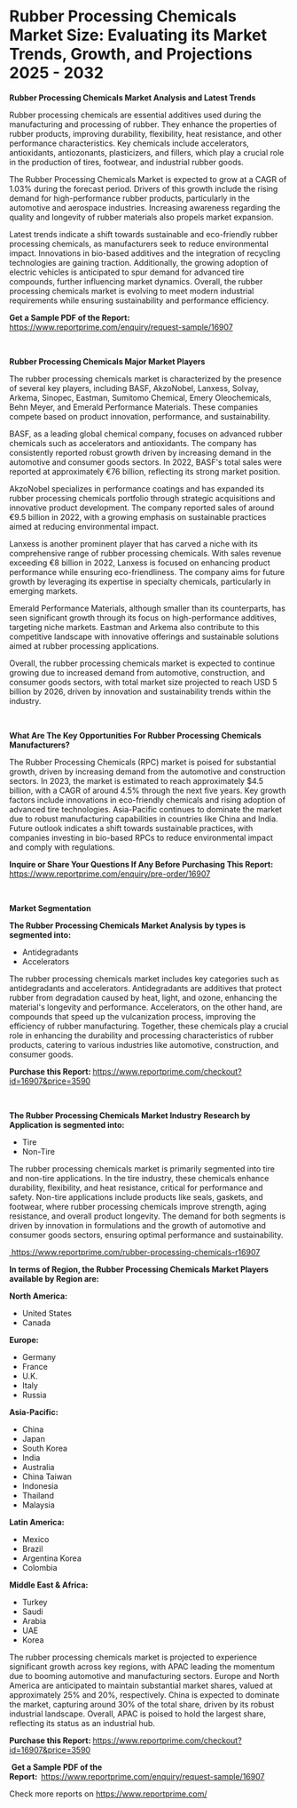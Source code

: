 <p><h1>Rubber Processing Chemicals Market Size: Evaluating its Market Trends, Growth, and Projections 2025 - 2032</h1></p><p><strong>Rubber Processing Chemicals Market Analysis and Latest Trends</strong></p>
<p><p>Rubber processing chemicals are essential additives used during the manufacturing and processing of rubber. They enhance the properties of rubber products, improving durability, flexibility, heat resistance, and other performance characteristics. Key chemicals include accelerators, antioxidants, antiozonants, plasticizers, and fillers, which play a crucial role in the production of tires, footwear, and industrial rubber goods.</p><p>The Rubber Processing Chemicals Market is expected to grow at a CAGR of 1.03% during the forecast period. Drivers of this growth include the rising demand for high-performance rubber products, particularly in the automotive and aerospace industries. Increasing awareness regarding the quality and longevity of rubber materials also propels market expansion. </p><p>Latest trends indicate a shift towards sustainable and eco-friendly rubber processing chemicals, as manufacturers seek to reduce environmental impact. Innovations in bio-based additives and the integration of recycling technologies are gaining traction. Additionally, the growing adoption of electric vehicles is anticipated to spur demand for advanced tire compounds, further influencing market dynamics. Overall, the rubber processing chemicals market is evolving to meet modern industrial requirements while ensuring sustainability and performance efficiency.</p></p>
<p><strong>Get a Sample PDF of the Report:&nbsp;</strong> <a href="https://www.reportprime.com/enquiry/request-sample/16907?utm_campaign=3385&utm_medium=2&utm_source=Github&utm_content=ia&utm_term=18032025&utm_id=rubber-processing-chemicals">https://www.reportprime.com/enquiry/request-sample/16907</a></p>
<p>&nbsp;</p>
<p><strong>Rubber Processing Chemicals Major Market Players</strong></p>
<p><p>The rubber processing chemicals market is characterized by the presence of several key players, including BASF, AkzoNobel, Lanxess, Solvay, Arkema, Sinopec, Eastman, Sumitomo Chemical, Emery Oleochemicals, Behn Meyer, and Emerald Performance Materials. These companies compete based on product innovation, performance, and sustainability.</p><p>BASF, as a leading global chemical company, focuses on advanced rubber chemicals such as accelerators and antioxidants. The company has consistently reported robust growth driven by increasing demand in the automotive and consumer goods sectors. In 2022, BASF's total sales were reported at approximately €76 billion, reflecting its strong market position.</p><p>AkzoNobel specializes in performance coatings and has expanded its rubber processing chemicals portfolio through strategic acquisitions and innovative product development. The company reported sales of around €9.5 billion in 2022, with a growing emphasis on sustainable practices aimed at reducing environmental impact.</p><p>Lanxess is another prominent player that has carved a niche with its comprehensive range of rubber processing chemicals. With sales revenue exceeding €8 billion in 2022, Lanxess is focused on enhancing product performance while ensuring eco-friendliness. The company aims for future growth by leveraging its expertise in specialty chemicals, particularly in emerging markets.</p><p>Emerald Performance Materials, although smaller than its counterparts, has seen significant growth through its focus on high-performance additives, targeting niche markets. Eastman and Arkema also contribute to this competitive landscape with innovative offerings and sustainable solutions aimed at rubber processing applications.</p><p>Overall, the rubber processing chemicals market is expected to continue growing due to increased demand from automotive, construction, and consumer goods sectors, with total market size projected to reach USD 5 billion by 2026, driven by innovation and sustainability trends within the industry.</p></p>
<p>&nbsp;</p>
<p><strong>What Are The Key Opportunities For Rubber Processing Chemicals Manufacturers?</strong></p>
<p><p>The Rubber Processing Chemicals (RPC) market is poised for substantial growth, driven by increasing demand from the automotive and construction sectors. In 2023, the market is estimated to reach approximately $4.5 billion, with a CAGR of around 4.5% through the next five years. Key growth factors include innovations in eco-friendly chemicals and rising adoption of advanced tire technologies. Asia-Pacific continues to dominate the market due to robust manufacturing capabilities in countries like China and India. Future outlook indicates a shift towards sustainable practices, with companies investing in bio-based RPCs to reduce environmental impact and comply with regulations.</p></p>
<p><strong>Inquire or Share Your Questions If Any Before Purchasing This Report:</strong> <a href="https://www.reportprime.com/enquiry/pre-order/16907?utm_campaign=3385&utm_medium=2&utm_source=Github&utm_content=ia&utm_term=18032025&utm_id=rubber-processing-chemicals">https://www.reportprime.com/enquiry/pre-order/16907</a></p>
<p>&nbsp;</p>
<p><strong>Market Segmentation</strong></p>
<p><strong>The Rubber Processing Chemicals Market Analysis by types is segmented into:</strong></p>
<p><ul><li>Antidegradants</li><li>Accelerators</li></ul></p>
<p><p>The rubber processing chemicals market includes key categories such as antidegradants and accelerators. Antidegradants are additives that protect rubber from degradation caused by heat, light, and ozone, enhancing the material's longevity and performance. Accelerators, on the other hand, are compounds that speed up the vulcanization process, improving the efficiency of rubber manufacturing. Together, these chemicals play a crucial role in enhancing the durability and processing characteristics of rubber products, catering to various industries like automotive, construction, and consumer goods.</p></p>
<p><strong>Purchase this Report:&nbsp;</strong><a href="https://www.reportprime.com/checkout?id=16907&price=3590&utm_campaign=3385&utm_medium=2&utm_source=Github&utm_content=ia&utm_term=18032025&utm_id=rubber-processing-chemicals">https://www.reportprime.com/checkout?id=16907&price=3590</a></p>
<p>&nbsp;</p>
<p><strong>The Rubber Processing Chemicals Market Industry Research by Application is segmented into:</strong></p>
<p><ul><li>Tire</li><li>Non-Tire</li></ul></p>
<p><p>The rubber processing chemicals market is primarily segmented into tire and non-tire applications. In the tire industry, these chemicals enhance durability, flexibility, and heat resistance, critical for performance and safety. Non-tire applications include products like seals, gaskets, and footwear, where rubber processing chemicals improve strength, aging resistance, and overall product longevity. The demand for both segments is driven by innovation in formulations and the growth of automotive and consumer goods sectors, ensuring optimal performance and sustainability.</p></p>
<p><a href="https://www.reportprime.com/rubber-processing-chemicals-r16907?utm_campaign=3385&utm_medium=2&utm_source=Github&utm_content=ia&utm_term=18032025&utm_id=rubber-processing-chemicals">&nbsp;https://www.reportprime.com/rubber-processing-chemicals-r16907</a></p>
<p><strong>In terms of Region, the Rubber Processing Chemicals Market Players available by Region are:</strong></p>
<p>
    <p> <strong> North America: </strong>
        <ul>
            <li>United States</li>
            <li>Canada</li>
        </ul>
        </p> 
    <p> <strong> Europe: </strong>
        <ul>
            <li>Germany</li>
            <li>France</li>
            <li>U.K.</li>
            <li>Italy</li>
            <li>Russia</li>
        </ul>
        </p> 
    <p> <strong> Asia-Pacific: </strong>
        <ul>
            <li>China</li>
            <li>Japan</li>
            <li>South Korea</li>
            <li>India</li>
            <li>Australia</li>
            <li>China Taiwan</li>
            <li>Indonesia</li>
            <li>Thailand</li>
            <li>Malaysia</li>
        </ul>
        </p> 
    <p> <strong> Latin America: </strong>
        <ul>
            <li>Mexico</li>
            <li>Brazil</li>
            <li>Argentina Korea</li>
            <li>Colombia</li>
        </ul>
        </p> 
    <p> <strong> Middle East & Africa: </strong>
        <ul>
            <li>Turkey</li>
            <li>Saudi</li>
            <li>Arabia</li>
            <li>UAE</li>
            <li>Korea</li>
        </ul>
    </p>
    </p>
<p><p>The rubber processing chemicals market is projected to experience significant growth across key regions, with APAC leading the momentum due to booming automotive and manufacturing sectors. Europe and North America are anticipated to maintain substantial market shares, valued at approximately 25% and 20%, respectively. China is expected to dominate the market, capturing around 30% of the total share, driven by its robust industrial landscape. Overall, APAC is poised to hold the largest share, reflecting its status as an industrial hub.</p></p>
<p><strong>Purchase this Report: </strong><a href="https://www.reportprime.com/checkout?id=16907&price=3590&utm_campaign=3385&utm_medium=2&utm_source=Github&utm_content=ia&utm_term=18032025&utm_id=rubber-processing-chemicals">https://www.reportprime.com/checkout?id=16907&price=3590</a></p>
<p>&nbsp;<strong>Get a Sample PDF of the Report:&nbsp;&nbsp;</strong><a href="https://www.reportprime.com/enquiry/request-sample/16907?utm_campaign=3385&utm_medium=2&utm_source=Github&utm_content=ia&utm_term=18032025&utm_id=rubber-processing-chemicals">https://www.reportprime.com/enquiry/request-sample/16907</a></p>
<p><strong></strong></p>
<p>Check more reports on <a href="https://www.reportprime.com/?utm_campaign=3385&utm_medium=2&utm_source=Github&utm_content=ia&utm_term=18032025&utm_id=rubber-processing-chemicals">https://www.reportprime.com/</a></p>